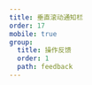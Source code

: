 ```yaml
---
title: 垂直滚动通知栏
order: 17
mobile: true
group:
  title: 操作反馈
  order: 1
  path: feedback
---
```


<code src="../demo/NoticeList.jsx"></code>
<API src="../src/NoticeList.tsx"></API>

